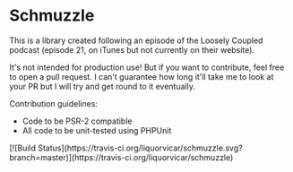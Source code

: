 <h1>Schmuzzle</h1>
<p>This is a library created following an episode of the Loosely Coupled podcast (episode 21, on iTunes but not 
currently on their website).</p>
<p>It's not intended for production use! But if you want to contribute, feel free to open a pull request. I can't 
guarantee how long it'll take me to look at your PR but I will try and get round to it eventually.</p>
<p>Contribution guidelines:
<ul><li>Code to be PSR-2 compatible</li>
<li>All code to be unit-tested using PHPUnit</li></ul>
</p>
<p>
[![Build Status](https://travis-ci.org/liquorvicar/schmuzzle.svg?branch=master)](https://travis-ci.org/liquorvicar/schmuzzle)
</p>